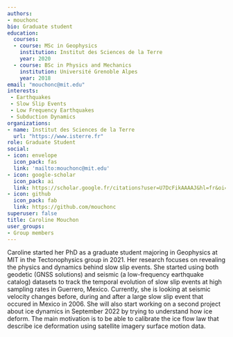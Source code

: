 ```yaml
---
authors:
- mouchonc
bio: Graduate student
education:
  courses:
  - course: MSc in Geophysics
    institution: Institut des Sciences de la Terre
    year: 2020
  - course: BSc in Physics and Mechanics
    institution: Université Grenoble Alpes
    year: 2018
email: "mouchonc@mit.edu"
interests:
 - Earthquakes
 - Slow Slip Events
 - Low Frequency Earthquakes
 - Subduction Dynamics
organizations:
- name: Institut des Sciences de la Terre
  url: "https://www.isterre.fr"
role: Graduate Student
social:
- icon: envelope
  icon_pack: fas
  link: 'mailto:mouchonc@mit.edu'
- icon: google-scholar
  icon_pack: ai
  link: https://scholar.google.fr/citations?user=U7DcFikAAAAJ&hl=fr&oi=ao
- icon: github
  icon_pack: fab
  link: https://github.com/mouchonc
superuser: false
title: Caroline Mouchon
user_groups:
- Group members
---
```


Caroline started her PhD as a graduate student majoring in Geophysics at MIT in the Tectonophysics group in 2021. Her research focuses on revealing the physics and dynamics behind slow slip events. She started using both geodetic (GNSS solutions) and seismic (a low-frequency earthquake catalog) datasets to track the temporal evolution of slow slip events at high sampling rates in Guerrero, Mexico. Currently, she is looking at seismic velocity changes before, during and after a large slow slip event that occured in Mexico in 2006.
She will also start working on a second project about ice dynamics in September 2022 by trying to understand how ice deform. The main motivation is to be able to calibrate the ice flow law that describe ice deformation using satellite imagery surface motion data. 
